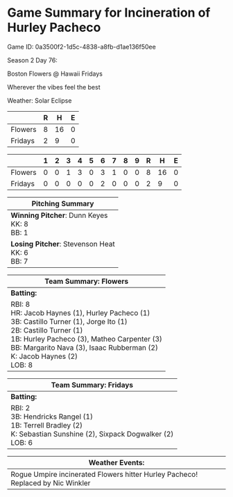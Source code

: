 # Game Summary for Incineration of Hurley Pacheco

Game ID: 0a3500f2-1d5c-4838-a8fb-d1ae136f50ee

Season 2 Day 76:

Boston Flowers @ Hawaii Fridays

Wherever the vibes feel the best

Weather: Solar Eclipse



|  | R | H | E |
| --- | --- | --- | --- |
| Flowers |   8 |  16 |   0 | 
| Fridays |   2 |   9 |   0 | 


|  |   1 |   2 |   3 |   4 |   5 |   6 |   7 |   8 |   9 |  R | H | E |
| --- | --- | --- | --- | --- | --- | --- | --- | --- | --- | --- | --- | --- |
| Flowers |   0 |   0 |   1 |   3 |   0 |   3 |   1 |   0 |   0 |   8 |  16 |   0 | 
| Fridays |   0 |   0 |   0 |   0 |   0 |   2 |   0 |   0 |   0 |   2 |   9 |   0 | 


| Pitching Summary |
| --- |
| **Winning Pitcher**: Dunn Keyes<br />KK: 8<br />BB: 1 |
| **Losing Pitcher**: Stevenson Heat<br />KK: 6<br />BB: 7 |


| Team Summary: Flowers |
| --- |
| **Batting:** |
| RBI: 8 <br />HR: Jacob Haynes (1), Hurley Pacheco (1) <br />3B: Castillo Turner (1), Jorge Ito (1) <br />2B: Castillo Turner (1) <br />1B: Hurley Pacheco (3), Matheo Carpenter (3) <br />BB: Margarito Nava (3), Isaac Rubberman (2) <br />K: Jacob Haynes (2) <br />LOB: 8 |


| Team Summary: Fridays |
| --- |
| **Batting:** |
| RBI: 2 <br />3B: Hendricks Rangel (1) <br />1B: Terrell Bradley (2) <br />K: Sebastian Sunshine (2), Sixpack Dogwalker (2) <br />LOB: 6 |


| **Weather Events:** |
| --- |
| Rogue Umpire incinerated Flowers hitter Hurley Pacheco! Replaced by Nic Winkler |

